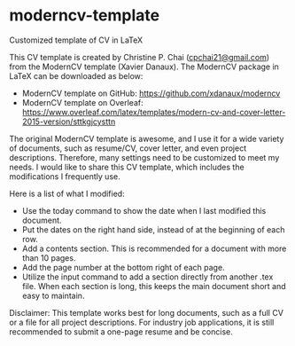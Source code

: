 # moderncv-template
Customized template of CV in LaTeX

This CV template is created by Christine P. Chai (cpchai21@gmail.com) from the ModernCV template (Xavier Danaux). The ModernCV package in LaTeX can be downloaded as below:
+ ModernCV template on GitHub: https://github.com/xdanaux/moderncv
+ ModernCV template on Overleaf: https://www.overleaf.com/latex/templates/modern-cv-and-cover-letter-2015-version/sttkgjcysttn

The original ModernCV template is awesome, and I use it for a wide variety of documents, such as resume/CV, cover letter, and even
project descriptions. Therefore, many settings need to be customized to meet my needs. I would like to share this CV template, which
includes the modifications I frequently use.

Here is a list of what I modified:
+ Use the today command to show the date when I last modified this document.
+ Put the dates on the right hand side, instead of at the beginning of each row.
+ Add a contents section. This is recommended for a document with more than 10 pages.
+ Add the page number at the bottom right of each page.
+ Utilize the input command to add a section directly from another .tex file. When each section is long, this keeps the main document short and easy to maintain.

Disclaimer: This template works best for long documents, such as a full CV or a file for all project descriptions. For industry job applications, it is still recommended to submit a one-page resume and be concise.
